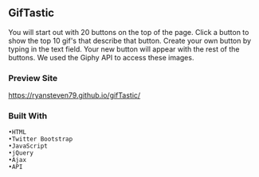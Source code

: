 ## GifTastic
You will start out with 20 buttons on the top of the page. Click a button to show the top 10 gif's that describe that button. Create your own button by typing in the text field. Your new button will appear with the rest of the buttons. We used the Giphy API to access these images.

### Preview Site
https://ryansteven79.github.io/gifTastic/
### Built With
```
•HTML
•Twitter Bootstrap
•JavaScript
•jQuery
•Ajax
•API
```

